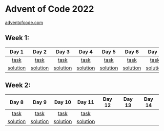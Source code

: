 # Advent of Code 2022
[adventofcode.com](https://adventofcode.com/)
## Week 1:

|                        Day 1                         |               Day 2                                  |               Day 3                                  |                        Day 4                         |                        Day 5                         |                        Day 6                         |                        Day 7                         |
|:----------------------------------------------------:|:----------------------------------------------------:|:----------------------------------------------------:|:----------------------------------------------------:|:----------------------------------------------------:|:----------------------------------------------------:|:----------------------------------------------------:|
|    [task](https://adventofcode.com/2022/day/1)       |     [task](https://adventofcode.com/2022/day/2)      |     [task](https://adventofcode.com/2022/day/3)      |     [task](https://adventofcode.com/2022/day/4)      |     [task](https://adventofcode.com/2022/day/5)      |     [task](https://adventofcode.com/2022/day/6)      |     [task](https://adventofcode.com/2022/day/7)      |
| [solution](/src/main/java/pl/mz/day01/Solution.java) | [solution](/src/main/java/pl/mz/day02/Solution.java) | [solution](/src/main/java/pl/mz/day03/Solution.java) | [solution](/src/main/java/pl/mz/day04/Solution.java) | [solution](/src/main/java/pl/mz/day05/Solution.java) | [solution](/src/main/java/pl/mz/day06/Solution.java) | [solution](/src/main/java/pl/mz/day07/Solution.java) |

## Week 2:
|                        Day 8                         |                        Day 9                         |                        Day 10                        |                        Day 11                        | Day 12 | Day 13 | Day 14 |
|:----------------------------------------------------:|:----------------------------------------------------:|:----------------------------------------------------:|:----------------------------------------------------:|:------:|:------:|:------:|
|     [task](https://adventofcode.com/2022/day/8)      |     [task](https://adventofcode.com/2022/day/9)      |     [task](https://adventofcode.com/2022/day/10)     |     [task](https://adventofcode.com/2022/day/11)     |        |        |        |
| [solution](/src/main/java/pl/mz/day08/Solution.java) | [solution](/src/main/java/pl/mz/day09/Solution.java) | [solution](/src/main/java/pl/mz/day10/Solution.java) | [solution](/src/main/java/pl/mz/day11/Solution.java) |        |        |        |  